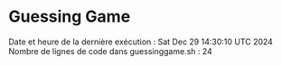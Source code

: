 # Guessing Game
Date et heure de la dernière exécution : Sat Dec 29 14:30:10 UTC 2024
Nombre de lignes de code dans guessinggame.sh : 24
